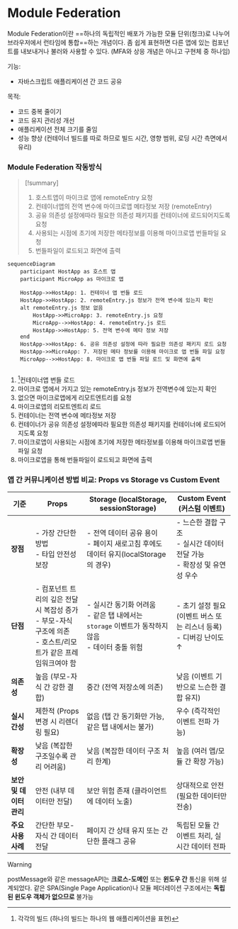 # Module Federation
Module Federation이란 ==하나의 독립적인 배포가 가능한 모듈 단위(청크)로 나누어 브라우저에서 런타임에 통합==하는 개념이다. 좀 쉽게 표현하면 다른 앱에 있는 컴포넌트를 내보내거나 불러와 사용할 수 있다.
(MFA와 상응 개념은 아니고 구현체 중 하나임)

기능: 
- 자바스크립트 애플리케이션 간 코드 공유

목적:
- 코드 중복 줄이기
- 코드 유지 관리성 개선
- 애플리케이션 전체 크기를 줄임
- 성능 향상 (컨테이너 빌드를 따로 하므로 빌드 시간, 영향 범위, 로딩 시간 측면에서 유리)

### Module Federation 작동방식

>[!summary]
>
>1. 호스트앱이 마이크로 앱에 remoteEntry 요청
>2. 컨테이너앱의 전역 변수에 마이크로앱 메타정보 저장 (remoteEntry)
>3. 공유 의존성 설정에따라 필요한 의존성 패키지를 컨테이너에 로드되어지도록 요청
>4. 사용되는 시점에 초기에 저장한 메타정보를 이용해 마이크로앱 번들파일 요청
>5. 번들파일이 로드되고 화면에 출력

```mermaid
sequenceDiagram
    participant HostApp as 호스트 앱
    participant MicroApp as 마이크로 앱

    HostApp->>HostApp: 1. 컨테이너 앱 번들 로드
    HostApp->>HostApp: 2. remoteEntry.js 정보가 전역 변수에 있는지 확인
    alt remoteEntry.js 정보 없음
        HostApp->>MicroApp: 3. remoteEntry.js 요청
        MicroApp-->>HostApp: 4. remoteEntry.js 로드
        HostApp->>HostApp: 5. 전역 변수에 메타 정보 저장
    end
    HostApp->>HostApp: 6. 공유 의존성 설정에 따라 필요한 의존성 패키지 로드 요청
    HostApp->>MicroApp: 7. 저장된 메타 정보를 이용해 마이크로 앱 번들 파일 요청
    MicroApp-->>HostApp: 8. 마이크로 앱 번들 파일 로드 및 화면에 출력


```


1. [^1]컨테이너앱 번들 로드
2. 마이크로 앱에서 가지고 있는 remoteEntry.js 정보가 전역변수에 있는지 확인
3. 없으면 마이크로앱에게 리모트엔트리를 요청
4. 마이크로앱의 리모트엔트리 로드
5. 컨테이너는 전역 변수에 메타정보 저장
6. 컨테이너가 공유 의존성 설정에따라 필요한 의존성 패키지를 컨테이너에 로드되어지도록 요청
7. 마이크로앱이 사용되는 시점에 초기에 저장한 메타정보를 이용해 마이크로앱 번들파일 요청
8. 마이크로앱을 통해 번들파일이 로드되고 화면에 출력


### 앱 간 커뮤니케이션 방법 비교: Props vs Storage vs Custom Event

| **기준**          | **Props**                                                                  | **Storage (localStorage, sessionStorage)**                             | **Custom Event (커스텀 이벤트)**                          |
| --------------- | -------------------------------------------------------------------------- | ---------------------------------------------------------------------- | --------------------------------------------------- |
| **장점**          | - 가장 간단한 방법  <br>- 타입 안전성 보장                                               | - 전역 데이터 공유 용이  <br>- 페이지 새로고침 후에도 데이터 유지(localStorage의 경우)            | - 느슨한 결합 구조  <br>- 실시간 데이터 전달 가능 <br>- 확장성 및 유연성 우수 |
| **단점**          | - 컴포넌트 트리의 깊은 전달 시 복잡성 증가  <br>- 부모-자식 구조에 의존  <br>- 호스트/리모트가 같은 프레임워크여야 함 | - 실시간 동기화 어려움  <br>- 같은 탭 내에서는 `storage` 이벤트가 동작하지 않음  <br>- 데이터 충돌 위험 | - 초기 설정 필요(이벤트 버스 또는 리스너 등록)  <br>- 디버깅 난이도 ↑       |
| **의존성**         | 높음 (부모-자식 간 강한 결합)                                                         | 중간 (전역 저장소에 의존)                                                        | 낮음 (이벤트 기반으로 느슨한 결합 유지)                             |
| **실시간성**        | 제한적 (Props 변경 시 리렌더링 필요)                                                   | 없음 (탭 간 동기화만 가능, 같은 탭 내에서는 불가)                                         | 우수 (즉각적인 이벤트 전파 가능)                                 |
| **확장성**         | 낮음 (복잡한 구조일수록 관리 어려움)                                                      | 낮음 (복잡한 데이터 구조 처리 한계)                                                  | 높음 (여러 앱/모듈 간 확장 가능)                                |
| **보안 및 데이터 관리** | 안전 (내부 데이터만 전달)                                                            | 보안 위험 존재 (클라이언트에 데이터 노출)                                               | 상대적으로 안전 (필요한 데이터만 전송)                              |
| **주요 사용 사례**    | 간단한 부모-자식 간 데이터 전달                                                         | 페이지 간 상태 유지 또는 간단한 플래그 공유                                              | 독립된 모듈 간 이벤트 처리, 실시간 데이터 전파                         |

>[!warning]
>postMessage와 같은 messageAPI는 **크로스-도메인** 또는 **윈도우 간** 통신을 위해 설계되었다. 같은 SPA(Single Page Application)나 모듈 페더레이션 구조에서는 **독립된 윈도우 객체가 없으므로** 불가능

[^1]: 각각의 빌드 (하나의 빌드는 하나의 웹 애플리케이션을 표현)
